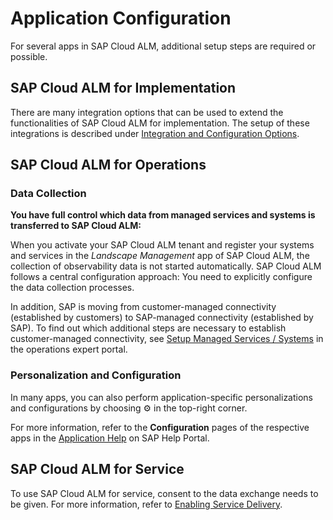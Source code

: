 <!-- loioce08e9d0d647455f962ffc210de1c7de -->

<link rel="stylesheet" type="text/css" href="css/sap-icons.css"/>

# Application Configuration

For several apps in SAP Cloud ALM, additional setup steps are required or possible.



<a name="loioce08e9d0d647455f962ffc210de1c7de__section_qts_pm5_qzb"/>

## SAP Cloud ALM for Implementation

There are many integration options that can be used to extend the functionalities of SAP Cloud ALM for implementation. The setup of these integrations is described under [Integration and Configuration Options](02_integration_and_config_options/integration-and-configuration-options-a4ea6fa.md).



<a name="loioce08e9d0d647455f962ffc210de1c7de__section_z12_qm5_qzb"/>

## SAP Cloud ALM for Operations



### Data Collection

**You have full control which data from managed services and systems is transferred to SAP Cloud ALM:**

When you activate your SAP Cloud ALM tenant and register your systems and services in the *Landscape Management* app of SAP Cloud ALM, the collection of observability data is not started automatically. SAP Cloud ALM follows a central configuration approach: You need to explicitly configure the data collection processes.

In addition, SAP is moving from customer-managed connectivity \(established by customers\) to SAP-managed connectivity \(established by SAP\). To find out which additional steps are necessary to establish customer-managed connectivity, see [Setup Managed Services / Systems](https://support.sap.com/en/alm/sap-cloud-alm/operations/expert-portal/setup-managed-services.html) in the operations expert portal.



### Personalization and Configuration

In many apps, you can also perform application-specific personalizations and configurations by choosing :gear: in the top-right corner.

For more information, refer to the **Configuration** pages of the respective apps in the [Application Help](https://help.sap.com/docs/cloud-alm/applicationhelp) on SAP Help Portal.



<a name="loioce08e9d0d647455f962ffc210de1c7de__section_mzx_rm5_qzb"/>

## SAP Cloud ALM for Service

To use SAP Cloud ALM for service, consent to the data exchange needs to be given. For more information, refer to [Enabling Service Delivery](02_integration_and_config_options/enabling-service-delivery-a1b2494.md).

